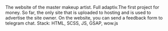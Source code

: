 The website of the master makeup artist. Full adaptiv.The first project for money. So far, the only site that is uploaded to hosting and is used to advertise the site owner. On the website, you can send a feedback form to telegram chat. Stack: HTML, SCSS, JS, GSAP, wow.js
